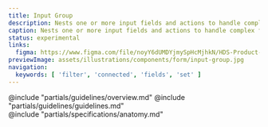 ```yaml
---
title: Input Group
description: Nests one or more input fields and actions to handle complex filtering and multi-directional data collection.
caption: Nests one or more input fields and actions to handle complex filtering and multi-directional data collection.
status: experimental
links:
  figma: https://www.figma.com/file/noyY6dUMDYjmySpHcMjhkN/HDS-Product---Components?node-id=30582%3A48492&t=WorSh0N6lvzHicLK-1
previewImage: assets/illustrations/components/form/input-group.jpg
navigation:
  keywords: [ 'filter', 'connected', 'fields', 'set' ]
---
```


<section data-tab="Guidelines">
  @include "partials/guidelines/overview.md"
  @include "partials/guidelines/guidelines.md"
</section>

<section data-tab="Code">
</section>

<section data-tab="Specifications">
  @include "partials/specifications/anatomy.md"
</section>

<section data-tab="Accessibility">
</section>